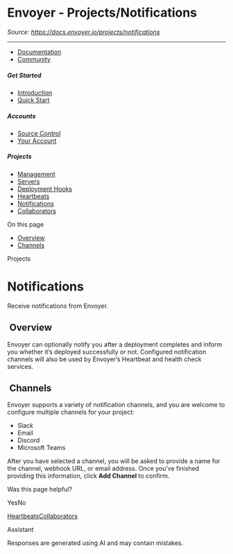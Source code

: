 # Envoyer - Projects/Notifications

*Source: https://docs.envoyer.io/projects/notifications*

---

- [Documentation](/introduction)
- [Community](https://discord.com/invite/laravel)

##### Get Started

- [Introduction](/introduction)
- [Quick Start](/quick-start)

##### Accounts

- [Source Control](/accounts/source-control)
- [Your Account](/accounts/your-account)

##### Projects

- [Management](/projects/management)
- [Servers](/projects/servers)
- [Deployment Hooks](/projects/deployment-hooks)
- [Heartbeats](/projects/heartbeats)
- [Notifications](/projects/notifications)
- [Collaborators](/projects/collaborators)

On this page

- [Overview](#overview)
- [Channels](#channels)

Projects

# Notifications

Receive notifications from Envoyer.

## [​](#overview) Overview

Envoyer can optionally notify you after a deployment completes and inform you whether it’s deployed successfully or not. Configured notification channels will also be used by Envoyer’s Heartbeat and health check services.

## [​](#channels) Channels

Envoyer supports a variety of notification channels, and you are welcome to configure multiple channels for your project:

- Slack
- Email
- Discord
- Microsoft Teams

After you have selected a channel, you will be asked to provide a name for the channel, webhook URL, or email address. Once you’ve finished providing this information, click **Add Channel** to confirm.

Was this page helpful?

YesNo

[Heartbeats](/projects/heartbeats)[Collaborators](/projects/collaborators)

Assistant

Responses are generated using AI and may contain mistakes.